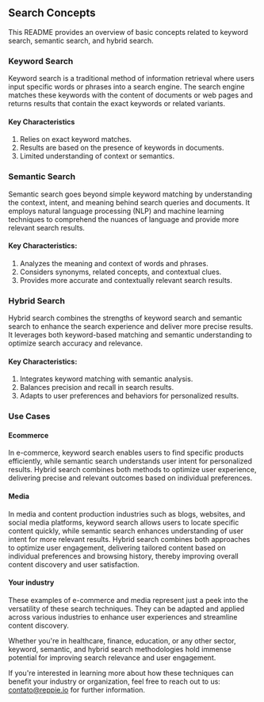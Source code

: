 ## Search Concepts
This README provides an overview of basic concepts related to keyword search, semantic search, and hybrid search.

### Keyword Search
Keyword search is a traditional method of information retrieval where users input specific words or phrases into a search engine. The search engine matches these keywords with the content of documents or web pages and returns results that contain the exact keywords or related variants.

#### Key Characteristics

1. Relies on exact keyword matches.
2. Results are based on the presence of keywords in documents.
3. Limited understanding of context or semantics.

### Semantic Search
Semantic search goes beyond simple keyword matching by understanding the context, intent, and meaning behind search queries and documents. It employs natural language processing (NLP) and machine learning techniques to comprehend the nuances of language and provide more relevant search results.

#### Key Characteristics:

1. Analyzes the meaning and context of words and phrases.
2. Considers synonyms, related concepts, and contextual clues.
3. Provides more accurate and contextually relevant search results.


### Hybrid Search
Hybrid search combines the strengths of keyword search and semantic search to enhance the search experience and deliver more precise results. It leverages both keyword-based matching and semantic understanding to optimize search accuracy and relevance.

#### Key Characteristics:

1. Integrates keyword matching with semantic analysis. 
2. Balances precision and recall in search results.
3. Adapts to user preferences and behaviors for personalized results.

### Use Cases

#### Ecommerce

In e-commerce, keyword search enables users to find specific products efficiently, while semantic search understands user intent for personalized results. Hybrid search combines both methods to optimize user experience, delivering precise and relevant outcomes based on individual preferences.

#### Media

In media and content production industries such as blogs, websites, and social media platforms, keyword search allows users to locate specific content quickly, while semantic search enhances understanding of user intent for more relevant results. Hybrid search combines both approaches to optimize user engagement, delivering tailored content based on individual preferences and browsing history, thereby improving overall content discovery and user satisfaction.

#### Your industry

These examples of e-commerce and media represent just a peek into the versatility of these search techniques. They can be adapted and applied across various industries to enhance user experiences and streamline content discovery. 

Whether you're in healthcare, finance, education, or any other sector, keyword, semantic, and hybrid search methodologies hold immense potential for improving search relevance and user engagement. 

If you're interested in learning more about how these techniques can benefit your industry or organization, feel free to reach out to us: contato@reppie.io for further information.